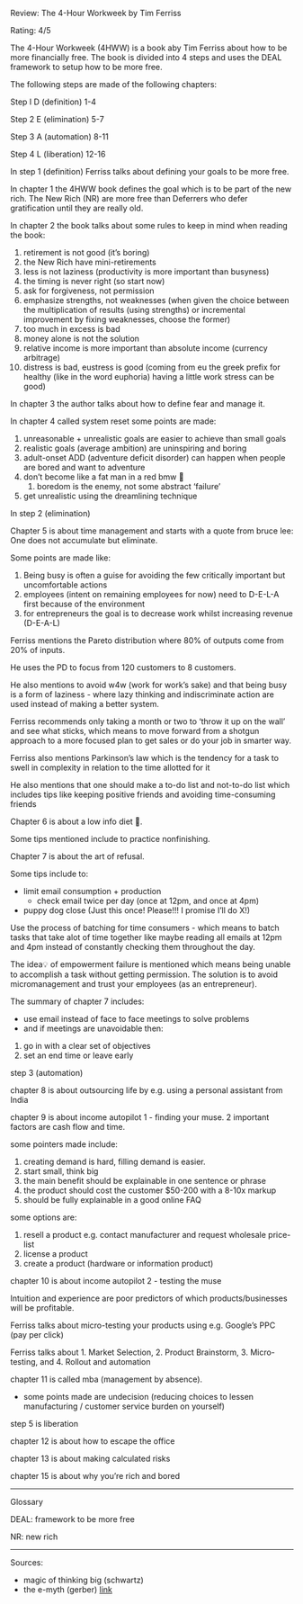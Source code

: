 Review: The 4-Hour Workweek by Tim Ferriss

Rating: 4/5

The 4-Hour Workweek (4HWW) is a book aby Tim Ferriss about how to be more financially free. The book is divided into 4 steps and uses the DEAL framework to setup how to be more free.

The following steps are made of the following chapters:

Step I D (definition) 1-4

Step 2 E (elimination) 5-7

Step 3 A (automation) 8-11

Step 4 L (liberation) 12-16

In step 1 (definition) Ferriss talks about defining your goals to be more free.

In chapter 1 the 4HWW book defines the goal which is to be part of the new rich. The New Rich (NR) are more free than Deferrers who defer gratification until they are really old.

In chapter 2 the book talks about some rules to keep in mind when reading the book:

1. retirement is not good (it’s boring)
2. the New Rich have mini-retirements
3. less is not laziness (productivity is more important than busyness)
4. the timing is never right (so start now)
5. ask for forgiveness, not permission
6. emphasize strengths, not weaknesses (when given the choice between the multiplication of results (using strengths) or incremental improvement by fixing weaknesses, choose the former)
7. too much in excess is bad
8. money alone is not the solution
9. relative income is more important than absolute income (currency arbitrage)
10. distress is bad, eustress is good (coming from eu the greek prefix for healthy (like in the word euphoria) having a little work stress can be good)

In chapter 3 the author talks about how to define fear and manage it.

In chapter 4 called system reset some points are made:

1. unreasonable + unrealistic goals are easier to achieve than small goals
2. realistic goals (average ambition) are uninspiring and boring
3. adult-onset ADD (adventure deficit disorder) can happen when people are bored and want to adventure
4. don’t become like a fat man in a red bmw 🚗
    1. boredom is the enemy, not some abstract ‘failure’
5. get unrealistic using the dreamlining technique

In step 2 (elimination)

Chapter 5 is about time management and starts with a quote from bruce lee: One does not accumulate but eliminate.

Some points are made like: 

1. Being busy is often a guise for avoiding the few critically important but uncomfortable actions
2. employees (intent on remaining employees for now) need to D-E-L-A first because of the environment
3. for entrepreneurs the goal is to decrease work whilst increasing revenue (D-E-A-L)

Ferriss mentions the Pareto distribution where 80% of outputs come from 20% of inputs.

He uses the PD to focus from 120 customers to 8 customers.

He also mentions to avoid w4w (work for work’s sake) and that being busy is a form of laziness - where lazy thinking and indiscriminate action are used instead of making a better system. 

Ferriss recommends only taking a month or two to ‘throw it up on the wall’ and see what sticks, which means to move forward from a shotgun approach to a more focused plan to get sales or do your job in smarter way.

Ferriss also mentions Parkinson’s law which is the tendency for a task to swell in complexity in relation to the time allotted for it

He also mentions that one should make a to-do list and not-to-do list which includes tips like keeping positive friends and avoiding time-consuming friends

Chapter 6 is about a low info diet 🥑.

Some tips mentioned include to practice nonfinishing.

Chapter 7 is about the art of refusal.

Some tips include to:

- limit email consumption + production
    - check email twice per day (once at 12pm, and once at 4pm)
- puppy dog close (Just this once! Please!!! I promise I’ll do X!)

Use the process of batching for time consumers - which means to batch tasks that take alot of time together like maybe reading all emails at 12pm and 4pm instead of constantly checking them throughout the day.

The idea💡 of empowerment failure is mentioned which means being unable to accomplish a task without getting permission. The solution is to avoid micromanagement and trust your employees (as an entrepreneur).

The summary of chapter 7 includes:

- use email instead of face to face meetings to solve problems
- and if meetings are unavoidable then:
1. go in with a clear set of objectives
2. set an end time or leave early

step 3 (automation)

chapter 8 is about outsourcing life by e.g. using a personal assistant from India

chapter 9 is about income autopilot 1 - finding your muse. 2 important factors are cash flow and time.

some pointers made include:

1. creating demand is hard, filling demand is easier.
2. start small, think big
3. the main benefit should be explainable in one sentence or phrase
4. the product should cost the customer $50-200 with a 8-10x markup
5. should be fully explainable in a good online FAQ

some options are:

1. resell a product e.g. contact manufacturer and request wholesale price-list
2. license a product
3. create a product (hardware or information product)

chapter 10 is about income autopilot 2 - testing the muse

Intuition and experience are poor predictors of which products/businesses will be profitable.

Ferriss talks about micro-testing your products using e.g. Google’s PPC (pay per click)

Ferriss talks about 1. Market Selection, 2. Product Brainstorm, 3. Micro-testing, and 4. Rollout and automation

chapter 11 is called mba (management by absence). 

- some points made are undecision (reducing choices to lessen manufacturing / customer service burden on yourself)

step 5 is liberation

chapter 12 is about how to escape the office

chapter 13 is about making calculated risks

chapter 15 is about why you’re rich and bored

---

Glossary

DEAL: framework to be more free

NR: new rich

---

Sources:

- magic of thinking big (schwartz)
- the e-myth (gerber) [link](http://dspace.vnbrims.org:13000/jspui/bitstream/123456789/4753/1/The%20E-Myth%20Revisited%20Why%20Most%20Small%20Businesses%20Don%27t%20Work%20and%20What%20to%20Do%20About%20It.pdf)